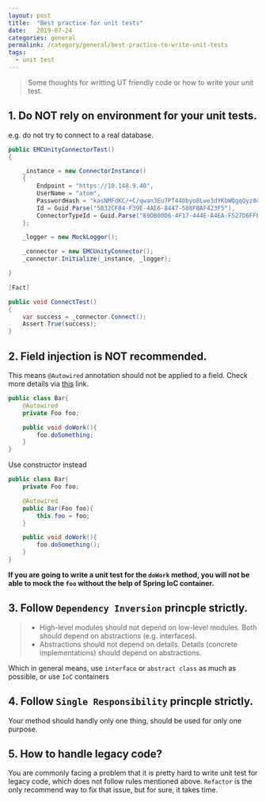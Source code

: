 ```yaml
---
layout: post
title:  "Best practice for unit tests"
date:   2019-07-24
categories: general
permalink: /category/general/best-practice-to-write-unit-tests
tags:
  - unit test
---
```


> Some thoughts for writting UT friendly code or how to write your unit test. 


## 1. Do NOT rely on environment for your unit tests.

e.g. do not try to connect to a real database.

```csharp
public EMCUnityConnectorTest()
{

    _instance = new ConnectorInstance()
    {
        Endpoint = "https://10.148.9.40",
        UserName = "atom",
        PasswordHash = "kasNMFdKC/+C/qwan3Eu7PT440byo8Lwe3dYKbWQgqQyz8dG3fD0bdSJi+87gdxO",
        Id = Guid.Parse("5B32CF84-F39E-4AE6-8447-508FBAF423F5"),
        ConnectorTypeId = Guid.Parse("89DB00D6-4F17-444E-A4EA-F527D6FFB390")
    };

    _logger = new MockLogger();

    _connector = new EMCUnityConnector();
    _connector.Initialize(_instance, _logger);

}

[Fact]

public void ConnectTest()
{
    var success = _connector.Connect();
    Assert.True(success);
}

```

## 2. Field injection is NOT recommended.

This means `@Autowired` annotation should not be applied to a field. Check more details via [this](https://stackoverflow.com/questions/39890849/what-exactly-is-field-injection-and-how-to-avoid-it) link.

        
```java
public class Bar{
    @Autowired
    private Foo foo;

    public void doWork(){
        foo.doSomething;
    }
}

```

Use constructor instead


```java
public class Bar{
    private Foo foo;

    @Autowired
    public Bar(Foo foo){
        this.foo = foo;
    }

    public void doWork(){
        foo.doSomething();
    }
}
```

**If you are going to write a unit test for the `doWork` method, you will not be able to mock the `foo` without the help of Spring IoC container.**

## 3. Follow `Dependency Inversion` princple strictly. 

> - High-level modules should not depend on low-level modules. Both should depend on abstractions (e.g. interfaces).
> - Abstractions should not depend on details. Details (concrete implementations) should depend on abstractions.

Which in general means, use `interface` or `abstract class` as much as possible, or use `IoC` containers

## 4. Follow `Single Responsibility` princple strictly. 

Your method should handly only one thing, should be used for only one purpose.


## 5. How to handle legacy code?

You are commonly facing a problem that it is pretty hard to write unit test for legacy code, which does not follow rules mentioned above. `Refactor` is the only recommend way to fix that issue, but for sure, it takes time.